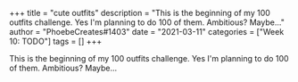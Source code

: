 +++
title = "cute outfits"
description = "This is the beginning of my 100 outfits challenge. Yes I'm planning to do 100 of them. Ambitious? Maybe..."
author = "PhoebeCreates#1403"
date = "2021-03-11"
categories = ["Week 10: TODO"]
tags = []
+++

This is the beginning of my 100 outfits challenge. Yes I'm planning to do 100 of them. Ambitious? Maybe...
